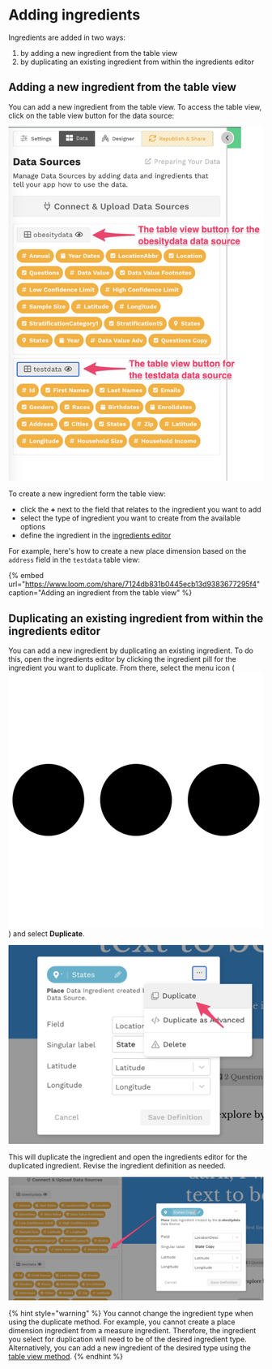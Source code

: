 # Adding ingredients

Ingredients are added in two ways: 

1. by adding a new ingredient from the table view
2. by duplicating an existing ingredient from within the ingredients editor

## Adding a new ingredient from the table view

You can add a new ingredient from the table view. To access the table view, click on the table view button for the data source: 

![Click the table view button to access the table view](../../../.gitbook/assets/image%20%2879%29.png)

To create a new ingredient form the table view:

* click the **+** next to the field that relates to the ingredient you want to add
* select the type of ingredient you want to create from the available options
* define the ingredient in the [ingredients editor](../add-a-data-source.md#ingredients-editor)

For example, here's how to create a new place dimension based on the `address` field in the `testdata` table view:

{% embed url="https://www.loom.com/share/7124db831b0445ecb13d9383677295f4" caption="Adding an ingredient from the table view" %}

## Duplicating an existing ingredient from within the ingredients editor

You can add a new ingredient by duplicating an existing ingredient. To do this, open the ingredients editor by clicking the ingredient pill for the ingredient you want to duplicate. From there, select the menu icon \(![](../../../.gitbook/assets/ellipsis-h-solid.svg)\) and select **Duplicate**. 

![Duplicating an ingredient](../../../.gitbook/assets/image%20%2877%29.png)

This will duplicate the ingredient and open the ingredients editor for the duplicated ingredient. Revise the ingredient definition as needed.  

![Ingredients editor for the duplicated ingredient](../../../.gitbook/assets/image%20%2878%29.png)

{% hint style="warning" %}
You cannot change the ingredient type when using the duplicate method. For example, you cannot create a place dimension ingredient from a measure ingredient. Therefore, the ingredient you select for duplication will need to be of the desired ingredient type. Alternatively, you can add a new ingredient of the desired type using the [table view method](./#adding-a-new-ingredient-from-the-table-view). 
{% endhint %}

